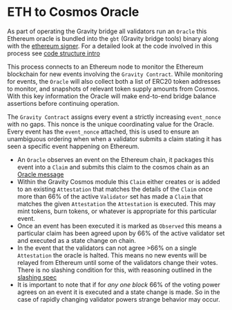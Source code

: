 # ETH to Cosmos Oracle

As part of operating the Gravity bridge all validators run an `Oracle` this Ethereum oracle is bundled into the `gbt` (Gravity bridge tools) binary along with the [ethereum signer](/docs/design/ethereum-signing.md). For a detailed look at the code involved in this process see [code structure intro](/docs/developer/code-structure.md)

This process connects to an Ethereum node to monitor the Ethereum blockchain for new events involving the `Gravity Contract`. While monitoring for events, the `Oracle` will also collect both a list of ERC20 token addresses to monitor, and snapshots of relevant token supply amounts from Cosmos. With this key information the Oracle will make end-to-end bridge balance assertions before continuing operation.

The `Gravity Contract` assigns every event a strictly increasing `event_nonce` with no gaps. This nonce is the unique coordinating value for the Oracle. Every event has the `event_nonce` attached, this is used to ensure an unambiguous ordering when when a validator submits a claim stating it has seen a specific event happening on Ethereum.

- An `Oracle` observes an event on the Ethereum chain, it packages this event into a `Claim` and submits this claim to the cosmos chain as an [Oracle message](/docs/design/messages.md##Oracle-messages)
- Within the Gravity Cosmos module this `Claim` either creates or is added to an existing `Attestation` that matches the details of the `Claim` once more than 66% of the active `Validator` set has made a `Claim` that matches the given `Attestation` the `Attestation` is executed. This may mint tokens, burn tokens, or whatever is appropriate for this particular event.
- Once an event has been executed it is marked as `Observed` this means a particular claim has been agreed upon by 66% of the active validator set and executed as a state change on chain.
- In the event that the validators can not agree >66% on a single `Attestation` the oracle is halted. This means no new events will be relayed from Ethereum until some of the validators change their votes. There is no slashing condition for this, with reasoning outlined in the [slashing spec](/spec/slashing-spec.md)
- It is important to note that if for _any one block_ 66% of the voting power agrees on an event it is executed and a state change is made. So in the case of rapidly changing validator powers strange behavior may occur.
